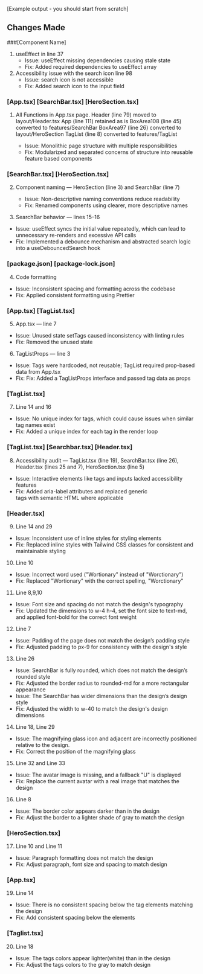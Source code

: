 [Example output - you should start from scratch]

## Changes Made

###[Component Name]

1. useEffect in line 37
   - Issue: useEffect missing dependencies causing stale state
   - Fix: Added required dependencies to useEffect array
2. Accessibility issue with the search icon line 98
   - Issue: search icon is not accessible
   - Fix: Added search icon to the input field

### [App.tsx] [SearchBar.tsx] [HeroSection.tsx]

1. All Functions in App.tsx page.
   Header (line 79) moved to layout/Header.tsx
   App (line 111) retained as is
   BoxArea108 (line 45) converted to features/SearchBar
   BoxArea97 (line 26) converted to layout/HeroSection
   TagList (line 8) converted to features/TagList

   - Issue: Monolithic page structure with multiple responsibilities
   - Fix: Modularized and separated concerns of structure into reusable feature based components

### [SearchBar.tsx]  [HeroSection.tsx]

2. Component naming — HeroSection (line 3) and SearchBar (line 7)
   - Issue: Non-descriptive naming conventions reduce readability
   - Fix: Renamed components using clearer, more descriptive names

3. SearchBar behavior — lines 15–16
- Issue: useEffect syncs the initial value repeatedly, which can lead to unnecessary re-renders and     excessive API calls
- Fix: Implemented a debounce mechanism and abstracted search logic into a useDebouncedSearch hook

### [package.json] [package-lock.json] 

4. Code formatting
- Issue: Inconsistent spacing and formatting across the codebase
- Fix: Applied consistent formatting using Prettier

### [App.tsx] [TagList.tsx]
5. App.tsx — line 7
- Issue: Unused state setTags caused inconsistency with linting rules
- Fix: Removed the unused state

6. TagListProps — line 3
- Issue: Tags were hardcoded, not reusable; TagList required prop-based data from App.tsx
- Fix: Fix: Added a TagListProps interface and passed tag data as props 

### [TagList.tsx]
7. Line 14 and 16
- Issue: No unique index for tags, which could cause issues when similar tag names exist
- Fix: Added a unique index for each tag in the render loop

### [TagList.tsx] [Searchbar.tsx] [Header.tsx]
8. Accessibility audit — TagList.tsx (line 19), SearchBar.tsx (line 26), Header.tsx (lines 25 and 7),   HeroSection.tsx (line 5)
- Issue: Interactive elements like tags and inputs lacked accessibility features
- Fix: Added aria-label attributes and replaced generic <div> tags with semantic HTML where applicable

### [Header.tsx]
9. Line 14 and 29
- Issue: Inconsistent use of inline styles for styling elements
- Fix: Replaced inline styles with Tailwind CSS classes for consistent and maintainable styling

10. Line 10
- Issue: Incorrect word used ("Wortionary" instead of "Worctionary")
- Fix: Replaced "Wortionary" with the correct spelling, "Worctionary"

11. Line 8,9,10
- Issue: Font size and spacing do not match the design's typography
- Fix: Updated the dimensions to w-4 h-4, set the font size to text-md, and applied font-bold for the correct font weight

12. Line 7
- Issue: Padding of the page does not match the design’s padding style
- Fix: Adjusted padding to px-9 for consistency with the design's style

13. Line 26
- Issue: SearchBar is fully rounded, which does not match the design’s rounded style
- Fix: Adjusted the border radius to rounded-md for a more rectangular appearance
- Issue: The SearchBar has wider dimensions than the design’s design style
- Fix: Adjusted the width to w-40 to match the design's design dimensions

14. Line 18, Line 29
- Issue: The magnifying glass icon and adjacent are incorrectly positioned relative to the design.
- Fix: Correct the position of the magnifying glass

15. Line 32 and Line 33
- Issue: The avatar image is missing, and a fallback "U" is displayed
- Fix: Replace the current avatar with a real image that matches the design

16. Line 8
- Issue: The border color appears darker than in the design
- Fix: Adjust the border to a lighter shade of gray to match the design

### [HeroSection.tsx]
17. Line 10 and Line 11
- Issue: Paragraph formatting does not match the design
- Fix: Adjust paragraph, font size and spacing to match design

### [App.tsx] 
19. Line 14
- Issue: There is no consistent spacing below the tag elements matching the design
- Fix: Add consistent spacing below the elements

### [Taglist.tsx]
20. Line 18
- Issue: The tags colors appear lighter(white) than in the design
- Fix: Adjust the tags colors to the gray to match design